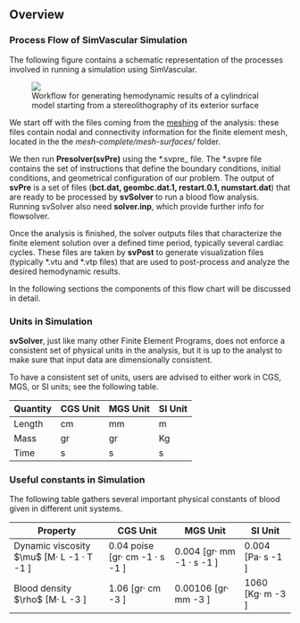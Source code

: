 ## Overview

### Process Flow of SimVascular Simulation 

The following figure contains a schematic representation of the processes involved in running a simulation using SimVascular.

<figure>
  <img class="svImg svImgLg" src="documentation/flowsolver/imgs/Fig_01.png">
  <figcaption class="svCaption" >Workflow for generating hemodynamic results of a cylindrical model starting from a stereolithography of its exterior surface</figcaption>
</figure>

We start off with the files coming from the [meshing](docsMeshing.html) of the analysis: these files contain nodal and connectivity information for the finite element mesh, located in the the _mesh-complete/mesh-surfaces/_ folder.

We then run **Presolver(svPre)** using the \*.svpre_ file. The \*.svpre file contains the set of instructions that define the boundary conditions, initial conditions, and geometrical configuration of our problem. The output of **svPre** is a set of files (**bct.dat, geombc.dat.1, restart.0.1, numstart.dat**) that are ready to be processed by **svSolver** to run a blood flow analysis. Running svSolver also need **solver.inp**, which provide further info for flowsolver.

Once the analysis is finished, the solver outputs files that characterize the finite element solution over a defined time period, typically several cardiac cycles. These files are taken by **svPost** to generate visualization files (typically *.vtu and *.vtp files) that are used to post-process and analyze the desired hemodynamic results. 

In the following sections the components of this flow chart will be discussed in detail.

### Units in Simulation

**svSolver**, just like many other Finite Element Programs, does not enforce a consistent set of physical units in the analysis, but it is up to the analyst to make sure that input data are dimensionally consistent.

To have a consistent set of units, users are advised to either work in CGS, MGS, or SI units; see the following table. 

<table class="table table-bordered">
<thead>
<tr>
  <th>Quantity</th>
  <th>CGS Unit</th>
  <th>MGS Unit</th>
  <th>SI Unit</th>
</tr>
</thead>
<tr>
  <td>Length</td>
  <td>cm</td>
  <td>mm</td>
  <td>m</td>
</tr>
<tr>
  <td>Mass</td>
  <td>gr</td>
  <td>gr</td>
  <td>Kg</td>
</tr>
<tr>
  <td>Time</td>
  <td>s</td>
  <td>s</td>
  <td>s</td>
</tr>
</table>

### Useful constants in Simulation

The following table gathers several important physical constants of blood given in different unit
systems.

<table class="table table-bordered">
<thead>
<tr>
  <th>Property</th>
  <th>CGS Unit</th>
  <th>MGS Unit</th>
  <th>SI Unit</th>
</tr>
</thead>
<tr>
  <td>Dynamic viscosity $\mu$ [M· L -1 · T -1 ]</td>
  <td>0.04 poise [gr· cm -1 · s -1 ]</td>
  <td>0.004 [gr· mm -1 · s -1 ]</td>
  <td>0.004 [Pa· s -1 ]</td>
</tr>
<tr>
  <td>Blood density $\rho$ [M· L -3 ]</td>
  <td>1.06 [gr· cm -3 ]</td>
  <td>0.00106 [gr· mm -3 ] </td>
  <td>1060 [Kg· m -3 ]</td>
</tr>
</table>

